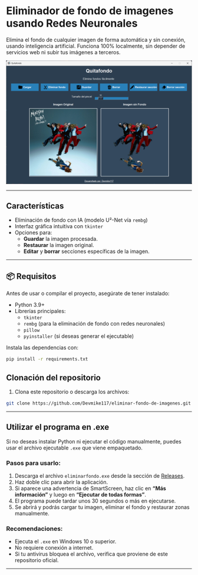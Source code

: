 
# Eliminador de fondo de imagenes usando Redes Neuronales

Elimina el fondo de cualquier imagen de forma automática y sin conexión, usando inteligencia artificial. Funciona 100% localmente, sin depender de servicios web ni subir tus imágenes a terceros.
<p align="center">
      <img src="https://raw.githubusercontent.com/Devmike117/eliminar-fondo-de-imagenes/refs/heads/main/preview/preview.png" />
    </p>

---
## Características

- Eliminación de fondo con IA (modelo U²-Net vía `rembg`)
- Interfaz gráfica intuitiva con `tkinter`
- Opciones para:
  - **Guardar** la imagen procesada.
  - **Restaurar** la imagen original.
  - **Editar** y **borrar** secciones específicas de la imagen.

---

## 📦 Requisitos

Antes de usar o compilar el proyecto, asegúrate de tener instalado:

- Python 3.9+
- Librerías principales:
  - `tkinter`
  - `rembg` (para la eliminación de fondo con redes neuronales)
  - `pillow`
  - `pyinstaller` (si deseas generar el ejecutable)


Instala las dependencias con:

```bash
pip install -r requirements.txt

```


## Clonación del repositorio

1. Clona este repositorio o descarga los archivos:
```bash
git clone https://github.com/Devmike117/eliminar-fondo-de-imagenes.git
```

---

## Utilizar el programa en .exe

Si no deseas instalar Python ni ejecutar el código manualmente, puedes usar el archivo ejecutable `.exe` que viene empaquetado.

### Pasos para usarlo:
1. Descarga el archivo `eliminarfondo.exe` desde la sección de [Releases](https://github.com/Devmike117/eliminar-fondo-de-imagenes/releases).
2. Haz doble clic para abrir la aplicación.
3. Si aparece una advertencia de SmartScreen, haz clic en **“Más información”** y luego en **“Ejecutar de todas formas”**.
4. El programa puede tardar unos 30 segundos o más en ejecutarse.
5. Se abrirá y podrás cargar tu imagen, eliminar el fondo y restaurar zonas manualmente.

### Recomendaciones:
- Ejecuta el `.exe` en Windows 10 o superior.
- No requiere conexión a internet.
- Si tu antivirus bloquea el archivo, verifica que proviene de este repositorio oficial.

---
